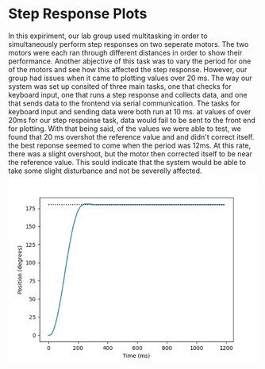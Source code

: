 # Step Response Plots
In this expiriment, our lab group used multitasking in order to simultaneously perform step responses on two seperate motors. The two motors were each ran through different distances in order to show their performance. Another abjective of this task was to vary the period for one of the motors and see how this affected the step response. However, our group had issues when it came to plotting values over 20 ms. The way our system was set up consited of three main tasks, one that checks for keyboard input, one that runs a step response and collects data, and one that sends data to the frontend via serial communication. The tasks for keyboard input and sending data were both run at 10 ms. at values of over 20ms for our step respoinse task, data would fail to be sent to the front end for plotting. With that being said, of the values we were able to test, we found that 20 ms overshot the reference value and and didn't correct itself. the best reponse seemed to come when the period was 12ms. At this rate, there was a slight overshoot, but the motor then corrected itself to be near the reference value. This sould indicate that the system would be able to take some slight disturbance and not be severelly affected.
![Step response p=12](https://github.com/cvsantan/Lab-3/blob/main/period%2012.png)

